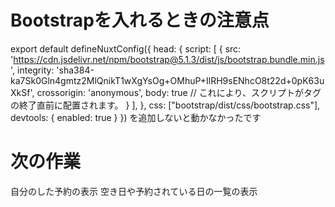 # Bootstrapを入れるときの注意点
export default defineNuxtConfig({
  head: {
    script: [
      {
        src: 'https://cdn.jsdelivr.net/npm/bootstrap@5.1.3/dist/js/bootstrap.bundle.min.js',
        integrity: 'sha384-ka7Sk0Gln4gmtz2MlQnikT1wXgYsOg+OMhuP+IlRH9sENhcO8t22d+0pK63uXkSf',
        crossorigin: 'anonymous',
        body: true // これにより、スクリプトが<body>タグの終了直前に配置されます。
      }
    ],
  },
  css: ["bootstrap/dist/css/bootstrap.css"],
  devtools: { enabled: true }
})
を追加しないと動かなかったです
# 次の作業
自分のした予約の表示
空き日や予約されている日の一覧の表示